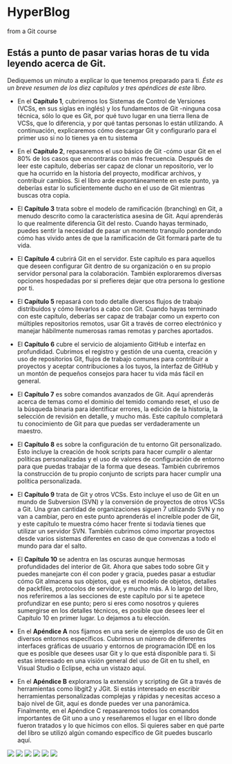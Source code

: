 # HyperBlog
from a Git course

## Estás a punto de pasar varias horas de tu vida leyendo acerca de Git. 
Dediquemos un minuto a explicar lo que tenemos preparado para ti. *Éste es un breve resumen de los diez capítulos y tres apéndices de este libro.*

- En el **Capítulo 1**, cubriremos los Sistemas de Control de Versiones (VCSs, en sus siglas en inglés) y los fundamentos de Git -ninguna cosa técnica, sólo lo que es Git, por qué tuvo lugar en una tierra llena de VCSs, que lo diferencia, y por qué tantas personas lo están utilizando. A continuación, explicaremos cómo descargar Git y configurarlo para el primer uso si no lo tienes ya en tu sistema

- En el **Capítulo 2**, repasaremos el uso básico de Git -cómo usar Git en el 80% de los casos que encontrarás con más frecuencia. Después de leer este capítulo, deberías ser capaz de clonar un repositorio, ver lo que ha ocurrido en la historia del proyecto, modificar archivos, y contribuir cambios. Si el libro arde espontáneamente en este punto, ya deberías estar lo suficientemente ducho en el uso de Git mientras buscas otra copia.

- El **Capítulo 3** trata sobre el modelo de ramificación (branching) en Git, a menudo descrito como la característica asesina de Git. Aquí aprenderás lo que realmente diferencia Git del resto. Cuando hayas terminado, puedes sentir la necesidad de pasar un momento tranquilo ponderando cómo has vivido antes de que la ramificación de Git formará parte de tu vida.

- El **Capítulo 4** cubrirá Git en el servidor. Este capítulo es para aquellos que deseen configurar Git dentro de su organización o en su propio servidor personal para la colaboración. También exploraremos diversas opciones hospedadas por si prefieres dejar que otra persona lo gestione por ti.

- El **Capítulo 5** repasará con todo detalle diversos flujos de trabajo distribuidos y cómo llevarlos a cabo con Git. Cuando hayas terminado con este capítulo, deberías ser capaz de trabajar como un experto con múltiples repositorios remotos, usar Git a través de correo electrónico y manejar hábilmente numerosas ramas remotas y parches aportados.

- El **Capítulo 6** cubre el servicio de alojamiento GitHub e interfaz en profundidad. Cubrimos el registro y gestión de una cuenta, creación y uso de repositorios Git, flujos de trabajo comunes para contribuir a proyectos y aceptar contribuciones a los tuyos, la interfaz de GitHub y un montón de pequeños consejos para hacer tu vida más fácil en general.

- El **Capítulo 7** es sobre comandos avanzados de Git. Aquí aprenderás acerca de temas como el dominio del temido comando reset, el uso de la búsqueda binaria para identificar errores, la edición de la historia, la selección de revisión en detalle, y mucho más. Este capítulo completará tu conocimiento de Git para que puedas ser verdaderamente un maestro.

- El **Capítulo 8** es sobre la configuración de tu entorno Git personalizado. Esto incluye la creación de hook scripts para hacer cumplir o alentar políticas personalizadas y el uso de valores de configuración de entorno para que puedas trabajar de la forma que deseas. También cubriremos la construcción de tu propio conjunto de scripts para hacer cumplir una política personalizada.

- El **Capítulo 9** trata de Git y otros VCSs. Esto incluye el uso de Git en un mundo de Subversion (SVN) y la conversión de proyectos de otros VCSs a Git. Una gran cantidad de organizaciones siguen 7 utilizando SVN y no van a cambiar, pero en este punto aprenderás el increíble poder de Git, y este capítulo te muestra cómo hacer frente si todavía tienes que utilizar un servidor SVN. También cubrimos cómo importar proyectos desde varios sistemas diferentes en caso de que convenzas a todo el mundo para dar el salto.

- El **Capítulo 10** se adentra en las oscuras aunque hermosas profundidades del interior de Git. Ahora que sabes todo sobre Git y puedes manejarte con él con poder y gracia, puedes pasar a estudiar cómo Git almacena sus objetos, qué es el modelo de objetos, detalles de packfiles, protocolos de servidor, y mucho más. A lo largo del libro, nos referiremos a las secciones de este capítulo por si te apetece profundizar en ese punto; pero si eres como nosotros y quieres sumergirse en los detalles técnicos, es posible que desees leer el Capítulo 10 en primer lugar. Lo dejamos a tu elección.

- En el **Apéndice A** nos fijamos en una serie de ejemplos de uso de Git en diversos entornos específicos. Cubrimos un número de diferentes interfaces gráficas de usuario y entornos de programación IDE en los que es posible que desees usar Git y lo que está disponible para ti. Si estas interesado en una visión general del uso de Git en tu shell, en Visual Studio o Eclipse, echa un vistazo aquí.

- En el **Apéndice B** exploramos la extensión y scripting de Git a través de herramientas como libgit2 y JGit. Si estás interesado en escribir herramientas personalizadas complejas y rápidas y necesitas acceso a bajo nivel de Git, aquí es donde puedes ver una panorámica. Finalmente, en el Apéndice C repasaremos todos los comandos importantes de Git uno a uno y reseñaremos el lugar en el libro donde fueron tratados y lo que hicimos con ellos. Si quieres saber en qué parte del libro se utilizó algún comando específico de Git puedes buscarlo aquí.

![](https://img.shields.io/github/stars/pandao/editor.md.svg) ![](https://img.shields.io/github/forks/pandao/editor.md.svg) ![](https://img.shields.io/github/tag/pandao/editor.md.svg) ![](https://img.shields.io/github/release/pandao/editor.md.svg) ![](https://img.shields.io/github/issues/pandao/editor.md.svg) ![](https://img.shields.io/bower/v/editor.md.svg)

